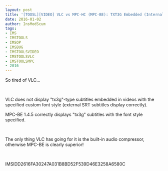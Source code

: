 ```yaml
---
layout: post
title: '[TOOSL][VIDEO] VLC vs MPC-HC (MPC-BE): TXT3G Embedded (Internal) Subtitles Font Size'
date: 2016-01-02
author: InsModScum
tags:
- IMS
- IMSTOOLS
- IMSOP
- IMSBUG
- IMSTOOLSVIDEO
- IMSTOOLSVLC
- IMSTOOLSMPC
- 2016
---
```


So tired of VLC...

<br>

VLC does not display "tx3g"-type subtitles embedded in videos with the specified custom font style (external SRT subtitles display correctly).

MPC-BE 1.4.5 correctly displays "tx3g" subtitles with the font style specified.

<br>

The only thing VLC has going for it is the built-in audio compressor, otherwise MPC-BE is clearly superior!

<br>

IMSIDD2616FA30247A031B8BD52F539D46E3258A6580C
